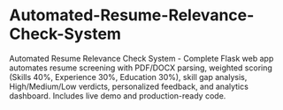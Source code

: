 # Automated-Resume-Relevance-Check-System
Automated Resume Relevance Check System - Complete Flask web app automates resume screening with PDF/DOCX parsing, weighted scoring (Skills 40%, Experience 30%, Education 30%), skill gap analysis, High/Medium/Low verdicts, personalized feedback, and analytics dashboard. Includes live demo and production-ready code.
